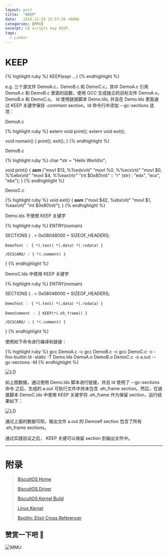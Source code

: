 ```yaml
---
layout: post
title:  "KEEP"
date:   2018-12-29 15:57:30 +0800
categories: [MMU]
excerpt: LD scripts key KEEP.
tags:
  - Linker
---
```


# KEEP

{% highlight ruby %}
KEEP(expr ...)
{% endhighlight %}

e.g. 三个源文件 DemoA.c，DemoB.c 和 DemoC.c，其中 DemoA.c 引用 DemoA.c 和 
DemoB.c 里面的函数，使用 GCC 生成独立的目标文件 DemoA.o，DemoB.o 和 DemoC.o。
ld 使用链接脚本 Demo.lds, 并且在 Demo.lds 里面通过 KEEP 关键字保存 .comment 
section，ld 命令行中添加 --gc-sections 选项：

DemoA.c

{% highlight ruby %}
extern void print();
extern void exit();

void nomain()
{
    print();
    exit();
}
{% endhighlight %}

DemoB.c

{% highlight ruby %}
char *str = "Hello World\n";

void print()
{
    __asm__ ("movl $13, %%edx\n\t"
             "movl %0, %%ecx\n\t"
             "movl $0, %%ebx\n\t"
             "movl $4, %%eax\n\r"
             "int $0x80\n\t"
             :: "r" (str) : "edx", "ecx", "ebx");
}
{% endhighlight %}

DemoC.c

{% highlight ruby %}
void exit()
{
    __asm__ ("movl $42, %ebx\n\t"
             "movl $1, %eax\n\t"
             "int $0x80\n\t");
}
{% endhighlight %}

Demo.lds 不使用 KEEP 关键字

{% highlight ruby %}
ENTRY(nomain)

SECTIONS
{
    . = 0x08048000 + SIZEOF_HEADERS;

    DemoText ： { *(.text) *(.data) *(.rodata) }

    /DISCARD/ : { *(.comment) }
}
{% endhighlight %}

DemoC.lds 中使用 KEEP 关键字

{% highlight ruby %}
ENTRY(nomain)

SECTIONS
{
    . = 0x08048000 + SIZEOF_HEADERS;

    DemoText ： { *(.text) *(.data) *(.rodata) }

    DemoComment ： { KEEP(*(.eh_frame)) }

    /DISCARD/ : { *(.comment) }

}
{% endhighlight %}

使用如下命令进行编译和链接：

{% highlight ruby %}
gcc DemoA.c -c
gcc DemoB.c -c
gcc DemoC.c -c -fno-builtin
ld -static -T Demo.lds DemoA.o DemoB.o DemoC.c -o a.out --gc-sections -M
{% endhighlight %}

![LD](/assets/PDB/BiscuitOS/kernel/MMU000510.png)

如上图数据，通过使用 Demo.lds 脚本进行链接，并且 ld 使用了 --gc-sections 命令
之后，生成的 a.out 可执行文件中并未包含 .eh_frame section。然后，在链接脚本 
DemoC.lds 中使用 KEEP 关键字将 .eh_frame 作为保留 section，运行结果如下：

![LD](/assets/PDB/BiscuitOS/kernel/MMU000511.png)

通过上面的数据可知，输出文件 a.out 的 Demoelf section 包含了所有 .eh_frame 
sections。

通过实践验证之后， KEEP 关键可以保留 section 到输出文件中。

-----------------------------------------------

# <span id="附录">附录</span>

> [BiscuitOS Home](https://biscuitos.github.io/)
>
> [BiscuitOS Driver](/blog/BiscuitOS_Catalogue/)
>
> [BiscuitOS Kernel Build](/blog/Kernel_Build/)
>
> [Linux Kernel](https://www.kernel.org/)
>
> [Bootlin: Elixir Cross Referencer](https://elixir.bootlin.com/linux/latest/source)

## 赞赏一下吧 🙂

![MMU](/assets/PDB/BiscuitOS/kernel/HAB000036.jpg)
